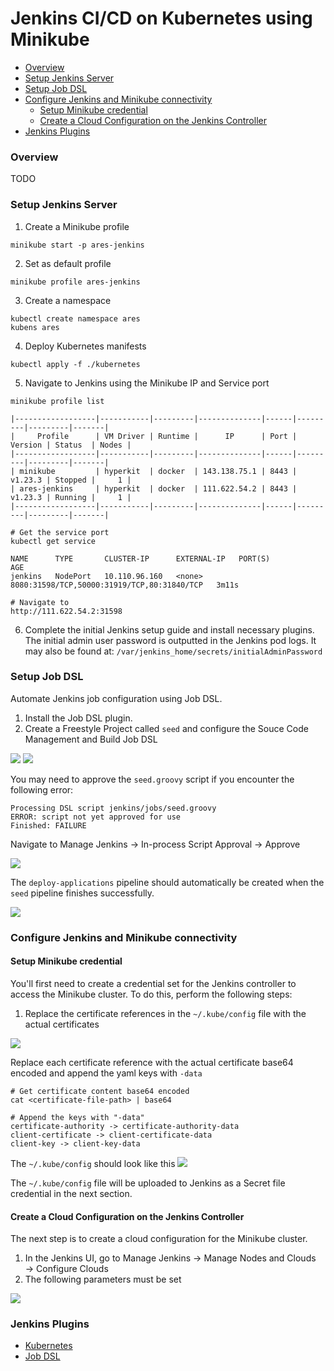 # Jenkins CI/CD on Kubernetes using Minikube

* [Overview](#overview)
* [Setup Jenkins Server](#setup-jenkins-server)
* [Setup Job DSL](#setup-job-dsl)
* [Configure Jenkins and Minikube connectivity](#configure-jenkins-and-minikube-connectivity)
  * [Setup Minikube credential](#setup-minikube-credential)
  * [Create a Cloud Configuration on the Jenkins Controller](#create-a-cloud-configuration-on-the-jenkins-controllergits)
* [Jenkins Plugins](#jenkins-plugins)

### Overview

TODO

### Setup Jenkins Server

1. Create a Minikube profile
```shell
minikube start -p ares-jenkins
```
2. Set as default profile
```shell
minikube profile ares-jenkins
```
3. Create a namespace 
```shell
kubectl create namespace ares
kubens ares
```
4. Deploy Kubernetes manifests
```shell
kubectl apply -f ./kubernetes
```
5. Navigate to Jenkins using the Minikube IP and Service port
```shell
minikube profile list

|------------------|-----------|---------|--------------|------|---------|---------|-------|
|     Profile      | VM Driver | Runtime |      IP      | Port | Version | Status  | Nodes |
|------------------|-----------|---------|--------------|------|---------|---------|-------|
| minikube         | hyperkit  | docker  | 143.138.75.1 | 8443 | v1.23.3 | Stopped |     1 |
| ares-jenkins     | hyperkit  | docker  | 111.622.54.2 | 8443 | v1.23.3 | Running |     1 |
|------------------|-----------|---------|--------------|------|---------|---------|-------|

# Get the service port
kubectl get service 

NAME      TYPE       CLUSTER-IP      EXTERNAL-IP   PORT(S)                                       AGE
jenkins   NodePort   10.110.96.160   <none>        8080:31598/TCP,50000:31919/TCP,80:31840/TCP   3m11s

# Navigate to 
http://111.622.54.2:31598
```
6. Complete the initial Jenkins setup guide and install necessary plugins.<br>
The initial admin user password is outputted in the Jenkins pod logs.
It may also be found at: `/var/jenkins_home/secrets/initialAdminPassword`

### Setup Job DSL
Automate Jenkins job configuration using Job DSL. 

1. Install the Job DSL plugin. 
2. Create a Freestyle Project called `seed` and configure the Souce Code Management and Build Job DSL

![](resources/jenkins-seed-scm.png)
![](resources/jenkins-seed-build.png)

You may need to approve the `seed.groovy` script if you encounter the following error:
```shell
Processing DSL script jenkins/jobs/seed.groovy
ERROR: script not yet approved for use
Finished: FAILURE
```
Navigate to Manage Jenkins → In-process Script Approval → Approve

![](resources/jenkins-seed-approve.png)

The `deploy-applications` pipeline should automatically be created when the `seed`
pipeline finishes successfully. 

![](resources/jenkins-seed-success.png)

### Configure Jenkins and Minikube connectivity

#### Setup Minikube credential
You'll first need to create a credential set for the Jenkins controller to access the Minikube 
cluster. To do this, perform the following steps: 

1. Replace the certificate references in the `~/.kube/config` file with the actual certificates

![](resources/kube-config-before.png)

Replace each certificate reference with the actual certificate base64 encoded and append 
the yaml keys with `-data`
```shell
# Get certificate content base64 encoded
cat <certificate-file-path> | base64

# Append the keys with "-data"
certificate-authority -> certificate-authority-data
client-certificate -> client-certificate-data
client-key -> client-key-data  
```

The `~/.kube/config` should look like this
![](resources/kube-config-after.png)

The `~/.kube/config` file will be uploaded to Jenkins as a Secret file credential in the next section.

#### Create a Cloud Configuration on the Jenkins Controller
The next step is to create a cloud configuration for the Minikube cluster. 

1. In the Jenkins UI, go to Manage Jenkins → Manage Nodes and Clouds → Configure Clouds
2. The following parameters must be set 

![](resources/jenkins-configure-cloud.png)

### Jenkins Plugins 

* [Kubernetes](https://plugins.jenkins.io/kubernetes/)
* [Job DSL](https://plugins.jenkins.io/job-dsl/)
